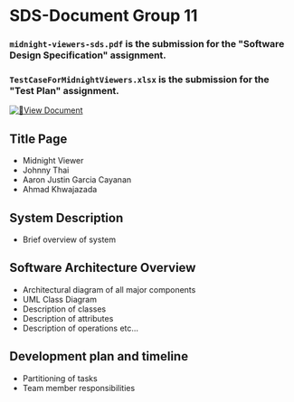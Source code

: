 # SDS-Document Group 11
### `midnight-viewers-sds.pdf` is the submission for the "Software Design Specification" assignment.
### `TestCaseForMidnightViewers.xlsx` is the submission for the "Test Plan" assignment.

[![📄View Document](https://img.shields.io/badge/📄View-Document-white)](midnight-viewers-sds.pdf)

## Title Page
* Midnight Viewer
* Johnny Thai
* Aaron Justin Garcia Cayanan
* Ahmad Khwajazada

## System Description
* Brief overview of system

## Software Architecture Overview
* Architectural diagram of all major components
* UML Class Diagram
* Description of classes
* Description of attributes
* Description of operations
etc...

## Development plan and timeline
* Partitioning of tasks
* Team member responsibilities
